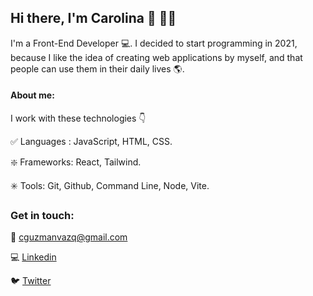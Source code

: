 ## Hi there, I'm Carolina 👋 👩‍💻

I'm a Front-End Developer  💻. I decided to start programming in 2021, because I like the idea of creating web applications by myself, and that people can use them in their daily lives 🌎. 

#### About me:
I work with these technologies 👇

✅ Languages : JavaScript, HTML, CSS.

❇️ Frameworks: React, Tailwind. 

✳️ Tools: Git, Github, Command Line, Node, Vite.

### Get in touch:
📨  cguzmanvazq@gmail.com

💻 [Linkedin](https://www.linkedin.com/in/carolinaguzmandev/)

🐦 [Twitter](https://twitter.com/CaroEunice_) 
